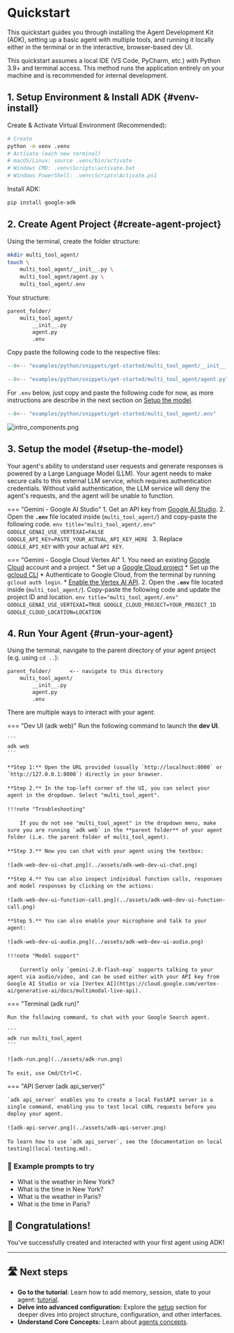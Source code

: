 # Quickstart

This quickstart guides you through installing the Agent Development Kit (ADK),
setting up a basic agent with multiple tools, and running it locally either in the terminal or in the interactive, browser-based dev UI.

<!-- <img src="../../assets/quickstart.png" alt="Quickstart setup"> -->

This quickstart assumes a local IDE (VS Code, PyCharm, etc.) with Python 3.9+
and terminal access. This method runs the application entirely on your machine
and is recommended for internal development.

## 1. Setup Environment & Install ADK {#venv-install}

Create & Activate Virtual Environment (Recommended):

```bash
# Create
python -m venv .venv
# Activate (each new terminal)
# macOS/Linux: source .venv/bin/activate
# Windows CMD: .venv\Scripts\activate.bat
# Windows PowerShell: .venv\Scripts\Activate.ps1
```

Install ADK:

```bash
pip install google-adk
```

## 2. Create Agent Project {#create-agent-project}

Using the terminal, create the folder structure:

```bash
mkdir multi_tool_agent/
touch \
    multi_tool_agent/__init__.py \
    multi_tool_agent/agent.py \
    multi_tool_agent/.env
```

Your structure:

```console
parent_folder/
    multi_tool_agent/
        __init__.py
        agent.py
        .env
```

Copy paste the following code to the respective files:

```python title="multi_tool_agent/__init__.py"
--8<-- "examples/python/snippets/get-started/multi_tool_agent/__init__.py"
```

```python title="multi_tool_agent/agent.py"
--8<-- "examples/python/snippets/get-started/multi_tool_agent/agent.py"
```

For `.env` below, just copy and paste the following code for now, as more instructions are describe in the next section on [Setup the model](#setup-the-model).

```python title="multi_tool_agent/.env"
--8<-- "examples/python/snippets/get-started/multi_tool_agent/.env"
```


![intro_components.png](../assets/quickstart-flow-tool.png)


## 3. Setup the model {#setup-the-model}

Your agent's ability to understand user requests and generate responses is
powered by a Large Language Model (LLM). Your agent needs to make secure calls
to this external LLM service, which requires authentication credentials. Without
valid authentication, the LLM service will deny the agent's requests, and the
agent will be unable to function.

=== "Gemini - Google AI Studio"
    1. Get an API key from [Google AI Studio](https://aistudio.google.com/apikey).
    2. Open the **`.env`** file located inside (`multi_tool_agent/`) and copy-paste the following code.
        ```env title="multi_tool_agent/.env"
        GOOGLE_GENAI_USE_VERTEXAI=FALSE
        GOOGLE_API_KEY=PASTE_YOUR_ACTUAL_API_KEY_HERE
        ```
    3. Replace `GOOGLE_API_KEY` with your actual `API KEY`.

=== "Gemini - Google Cloud Vertex AI"
    1. You need an existing [Google Cloud](https://cloud.google.com/?e=48754805&hl=en) account and a project.
        * Set up a [Google Cloud project](https://cloud.google.com/vertex-ai/generative-ai/docs/start/quickstarts/quickstart-multimodal#setup-gcp)
        * Set up the [gcloud CLI](https://cloud.google.com/vertex-ai/generative-ai/docs/start/quickstarts/quickstart-multimodal#setup-local)
        * Authenticate to Google Cloud, from the terminal by running `gcloud auth login`.
        * [Enable the Vertex AI API](https://console.cloud.google.com/flows/enableapi?apiid=aiplatform.googleapis.com).
    2. Open the **`.env`** file located inside (`multi_tool_agent/`). Copy-paste the following code and update the project ID and location.
        ```env title="multi_tool_agent/.env"
        GOOGLE_GENAI_USE_VERTEXAI=TRUE
        GOOGLE_CLOUD_PROJECT=YOUR_PROJECT_ID
        GOOGLE_CLOUD_LOCATION=LOCATION
        ```

## 4. Run Your Agent {#run-your-agent}

Using the terminal, navigate to the parent directory of your agent project
(e.g. using `cd ..`):

```console
parent_folder/      <-- navigate to this directory
    multi_tool_agent/
        __init__.py
        agent.py
        .env
```

There are multiple ways to interact with your agent:

=== "Dev UI (adk web)"
    Run the following command to launch the **dev UI**.

    ```
    adk web
    ```

    **Step 1:** Open the URL provided (usually `http://localhost:8000` or `http://127.0.0.1:8000`) directly in your browser.
    
    **Step 2.** In the top-left corner of the UI, you can select your agent in the dropdown. Select "multi_tool_agent".

    !!!note "Troubleshooting"
        
        If you do not see "multi_tool_agent" in the dropdown menu, make sure you are running `adk web` in the **parent folder** of your agent folder (i.e. the parent folder of multi_tool_agent).

    **Step 3.** Now you can chat with your agent using the textbox:

    ![adk-web-dev-ui-chat.png](../assets/adk-web-dev-ui-chat.png)

    **Step 4.** You can also inspect individual function calls, responses and model responses by clicking on the actions:

    ![adk-web-dev-ui-function-call.png](../assets/adk-web-dev-ui-function-call.png)

    **Step 5.** You can also enable your microphone and talk to your agent:

    ![adk-web-dev-ui-audio.png](../assets/adk-web-dev-ui-audio.png)
    
    !!!note "Model support"
    
        Currently only `gemini-2.0-flash-exp` supports talking to your agent via audio/video, and can be used either with your API key from Google AI Studio or via [Vertex AI](https://cloud.google.com/vertex-ai/generative-ai/docs/multimodal-live-api).


=== "Terminal (adk run)"

    Run the following command, to chat with your Google Search agent.

    ```
    adk run multi_tool_agent
    ```

    ![adk-run.png](../assets/adk-run.png)

    To exit, use Cmd/Ctrl+C.

=== "API Server (adk api_server)"

    `adk api_server` enables you to create a local FastAPI server in a single command, enabling you to test local cURL requests before you deploy your agent.

    ![adk-api-server.png](../assets/adk-api-server.png)

    To learn how to use `adk api_server`, see the [documentation on local testing](local-testing.md).


### 📝 Example prompts to try

* What is the weather in New York?
* What is the time in New York?
* What is the weather in Paris?
* What is the time in Paris?

## 🎉 Congratulations!

You've successfully created and interacted with your first agent using ADK!

---

## 🛣️ Next steps

* **Go to the tutorial**: Learn how to add memory, session, state to your agent: [tutorial](tutorial.md).
* **Delve into advanced configuration:** Explore the [setup](installation.md) section for deeper dives into project structure, configuration, and other interfaces.
* **Understand Core Concepts:** Learn about [agents concepts](../agents/index.md).
